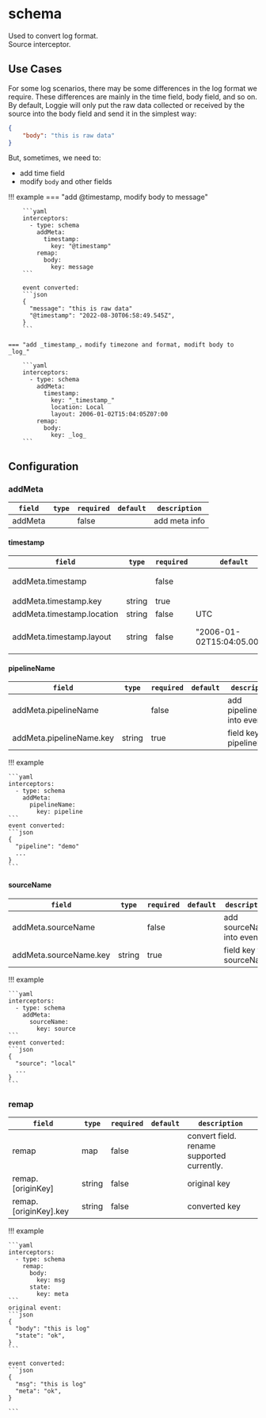 # schema
 
Used to convert log format.   
Source interceptor.

## Use Cases
For some log scenarios, there may be some differences in the log format we require. These differences are mainly in the time field, body field, and so on.
By default, Loggie will only put the raw data collected or received by the source into the body field and send it in the simplest way:

```json
{
    "body": "this is raw data"
}
```

But, sometimes, we need to: 

- add time field
- modify `body` and other fields

!!! example
    === "add @timestamp, modify body to message"

        ```yaml
        interceptors:
          - type: schema
            addMeta:
              timestamp:
                key: "@timestamp"
            remap:
              body:
                key: message
        ```

        event converted:
        ```json
        {
          "message": "this is raw data"
          "@timestamp": "2022-08-30T06:58:49.545Z",
        }
        ```

    === "add _timestamp_，modify timezone and format, modift body to _log_"

        ```yaml
        interceptors:
          - type: schema
            addMeta:
              timestamp:
                key: "_timestamp_"
                location: Local
                layout: 2006-01-02T15:04:05Z07:00
            remap:
              body:
                key: _log_
        ```


## Configuration

### addMeta
|    `field`   |    `type`    |  `required`  |  `default`  |  `description`  |
| ---------- | ----------- | ----------- | --------- | -------- |
| addMeta |   |    false    |      | add meta info |

#### timestamp
|    `field`   |    `type`    |  `required`  |  `default`  |  `description`  |
| ---------- | ----------- | ----------- | --------- | -------- |
| addMeta.timestamp |   |    false    |      | add time field（time when log is collected） |
| addMeta.timestamp.key | string  |    true    |      | key for system time |
| addMeta.timestamp.location | string  |    false    |   UTC   | add time zone. `Local` supported |
| addMeta.timestamp.layout |  string |    false    |  "2006-01-02T15:04:05.000Z"    | golang time format layout, refer to https://go.dev/src/time/format.go |

#### pipelineName
|    `field`   |    `type`    |  `required`  |  `default`  |  `description`  |
| ---------- | ----------- | ----------- | --------- | -------- |
| addMeta.pipelineName |   |    false    |      | add pipelineName into event |
| addMeta.pipelineName.key |  string |    true    |      | field key for pipelineName |

!!! example

    ```yaml
    interceptors:
      - type: schema
        addMeta:
          pipelineName:
            key: pipeline
    ```
    event converted:
    ```json
    {
      "pipeline": "demo"
      ...
    }
    ```


#### sourceName

|    `field`   |    `type`    |  `required`  |  `default`  |  `description`  |
| ---------- | ----------- | ----------- | --------- | -------- |
| addMeta.sourceName |   |    false    |      |  add sourceName into event |
| addMeta.sourceName.key | string  |    true    |      | field key for sourceName |

!!! example

    ```yaml
    interceptors:
      - type: schema
        addMeta:
          sourceName:
            key: source
    ```
    event converted:
    ```json
    {
      "source": "local"
      ...
    }
    ```

### remap
|    `field`   |    `type`    |  `required`  |  `default`  |  `description`  |
| ---------- | ----------- | ----------- | --------- | -------- |
| remap |  map |    false    |      | convert field. rename supported currently. |
| remap.[originKey] |  string |    false    |      | original key |
| remap.[originKey].key |  string |    false    |      | converted key |

!!! example

    ```yaml
    interceptors:
      - type: schema
        remap:
          body:
            key: msg
          state:
            key: meta
    ```
    original event:
    ```json
    {
      "body": "this is log"
      "state": "ok",
    }
    ```

    event converted:
    ```json
    {
      "msg": "this is log"
      "meta": "ok",
    }

    ```
